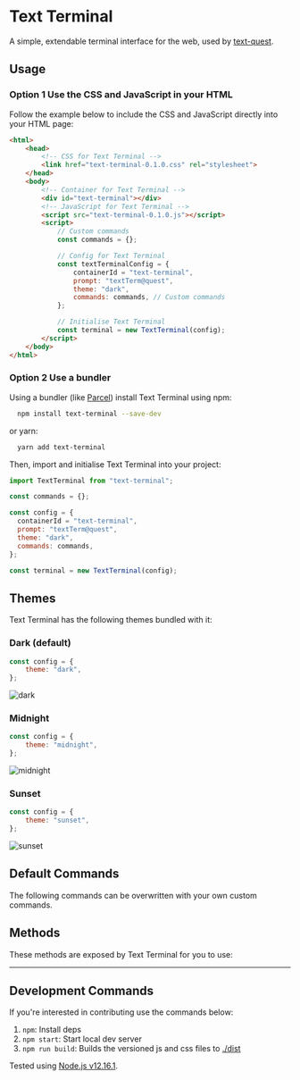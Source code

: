 # Text Terminal

A simple, extendable terminal interface for the web, used by [text-quest](https://github.com/desholmes/text-quest).

## Usage

### Option 1 Use the CSS and JavaScript in your HTML

Follow the example below to include the CSS and JavaScript directly into your HTML page:

```html
<html>
    <head>
        <!-- CSS for Text Terminal -->
        <link href="text-terminal-0.1.0.css" rel="stylesheet">
    </head>
    <body>
        <!-- Container for Text Terminal -->
        <div id="text-terminal"></div>
        <!-- JavaScript for Text Terminal -->
        <script src="text-terminal-0.1.0.js"></script>
        <script>
            // Custom commands
            const commands = {};

            // Config for Text Terminal
            const textTerminalConfig = {
                containerId = "text-terminal",
                prompt: "textTerm@quest",
                theme: "dark",
                commands: commands, // Custom commands
            };

            // Initialise Text Terminal
            const terminal = new TextTerminal(config);
        </script>
    </body>
</html>
```

### Option 2 Use a bundler

Using a bundler (like [Parcel](https://parceljs.org/)) install Text Terminal using npm:

```sh
  npm install text-terminal --save-dev
```

or yarn:

```sh
  yarn add text-terminal
```

Then, import and initialise Text Terminal into your project:

```javascript
import TextTerminal from "text-terminal";

const commands = {};

const config = {
  containerId = "text-terminal",
  prompt: "textTerm@quest",
  theme: "dark",
  commands: commands,
};

const terminal = new TextTerminal(config);
```

## Themes

Text Terminal has the following themes bundled with it:

### Dark (default)

```javascript
const config = {
    theme: "dark",
};
```

![dark](https://user-images.githubusercontent.com/1830123/98743681-599ef680-23a8-11eb-9193-82920513f5d2.png)

### Midnight

```javascript
const config = {
    theme: "midnight",
};
```

![midnight](https://user-images.githubusercontent.com/1830123/98743936-c0241480-23a8-11eb-95c0-62dbabc15ad1.png)

### Sunset

```javascript
const config = {
    theme: "sunset",
};
```

![sunset](https://user-images.githubusercontent.com/1830123/98744070-ff526580-23a8-11eb-8140-04727285d6f6.png)

## Default Commands

The following commands can be overwritten with your own custom commands.

## Methods

These methods are exposed by Text Terminal for you to use:

---

## Development Commands

If you're interested in contributing use the commands below:

1. `npm`: Install deps
1. `npm start`: Start local dev server
1. `npm run build`: Builds the versioned js and css files to [./dist](./dist)

Tested using [Node.js v12.16.1](https://nodejs.org/en/).
